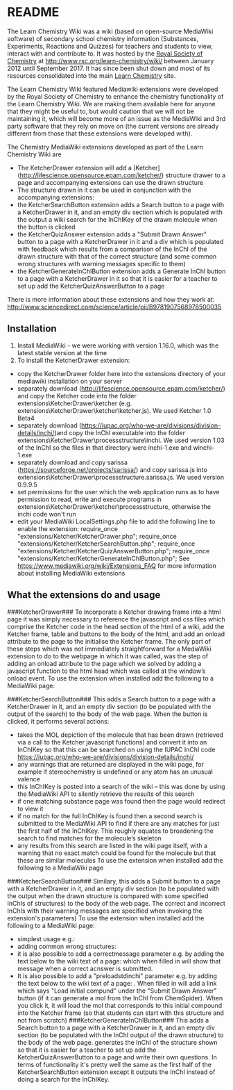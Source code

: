 # README #
The Learn Chemistry Wiki was a wiki (based on open-source MediaWiki software) of secondary school chemistry information (Substances, Experiments, Reactions and Quizzes) for teachers and students to view, interact with and contribute to. It was hosted by the [Royal Society of Chemistry](http://www.rsc.org/) at http://www.rsc.org/learn-chemistry/wiki/ between January 2012 until September 2017. It has since been shut down and most of its resources consolidated into the main [Learn Chemistry](http://www.rsc.org/learn-chemistry) site. 

The Learn Chemistry Wiki featured Mediawiki extensions were developed by the Royal Society of Chemistry to enhance the chemistry functionality of the Learn Chemistry Wiki. We are making them available here for anyone that they might be useful to, but would caution that we will not be maintaining it, which will become more of an issue as the MediaWiki and 3rd party software that they rely on move on (the current versions are already different from those that these extensions were developed with). 

The Chemistry MediaWiki extensions developed as part of the Learn Chemistry Wiki are
 - The KetcherDrawer extension will add a  [Ketcher] (http://lifescience.opensource.epam.com/ketcher/) structure drawer to a page and accompanying extensions can use the drawn structure
 - The structure drawn in it can be used in conjunction with the accompanying extensions:
 - the KetcherSearchButton extension adds a Search button to a page with a KetcherDrawer in it, and an empty div section which is populated with the output a wiki search for the InChIKey of the drawn molecule when the button is clicked
 - the KetcherQuizAnswer extension adds a "Submit Drawn Answer" button to a page with a KetcherDrawer in it and a div which is populated with feedback which results from a comparison of the InChI of the drawn structure with that of the correct structure (and some common wrong structures with warning messages specific to them)
 - the KetcherGenerateInChIButton extension adds a Generate InChI button to a page with a KetcherDrawer in it so that it is easier for a teacher to set up add the KetcherQuizAnswerButton to a page

There is more information about these extensions and how they work at: http://www.sciencedirect.com/science/article/pii/B9781907568978500035 

## Installation ##
1. Install MediaWiki - we were working with version 1.16.0, which was the latest stable version at the time
2. To install the KetcherDrawer extension:
 - copy the KetcherDrawer folder here into the extensions directory of your mediawiki installation on your server
 - separately download (http://lifescience.opensource.epam.com/ketcher/) and copy the Ketcher code into the folder extensions\KetcherDrawer\ketcher (e.g. extensions\KetcherDrawer\ketcher\ketcher.js). We used Ketcher 1.0 Beta4
 - separately download (https://iupac.org/who-we-are/divisions/division-details/inchi/)and copy the InChI executable into the folder extensions\KetcherDrawer\processstructure\inchi. We used version 1.03 of the InChI so the files in that directory were inchi-1.exe and winchi-1.exe
 - separately download and copy sarissa (https://sourceforge.net/projects/sarissa/) and copy sarissa.js into extensions\KetcherDrawer\processstructure.sarissa.js. We used version 0.9.9.5
 - set permissions for the user which the web application runs as to have permission to read, write and execute programs in extensions\KetcherDrawer\ketcher\processstructure, otherwise the inchi code won't run
 - edit your MediaWiki LocalSettings.php file to add the following line to enable the extension: 
require_once "extensions/Ketcher/KetcherDrawer.php";
require_once "extensions/Ketcher/KetcherSearchButton.php";
require_once "extensions/Ketcher/KetcherQuizAnswerButton.php";
require_once "extensions/Ketcher/KetcherGenerateInChIButton.php";
See https://www.mediawiki.org/wiki/Extensions_FAQ for more information about installing MediaWiki extensions
## What the extensions do and usage ##
###KetcherDrawer###
To incorporate a Ketcher drawing frame into a html page it was simply necessary to reference the javascript and css files which comprise the Ketcher code in the head section of the html of a wiki, add the Ketcher frame, table and buttons to the body of the html, and add an onload attribute to the page to the initialise the Ketcher frame. The only part of these steps which was not immediately straightforward for a MediaWiki extension to do to the webpage in which it was called, was the step of adding an onload attribute to the page which we solved by adding a javascript function to the html head which was called at the window’s onload event.
To use the extension when installed add the following to a MediaWiki page:
> <KetcherDrawer/>
###KetcherSearchButton###
This adds a Search button to a page with a KetcherDrawer in it, and an empty div section (to be populated with the output of the search) to the body of the web page. When the button is clicked, it performs several actions:
- takes the MOL depiction of the molecule that has been drawn (retrieved via a call to the Ketcher javascript functions) and convert it into an InChIKey so that this can be searched on using the IUPAC InChI code https://iupac.org/who-we-are/divisions/division-details/inchi/
- any warnings that are returned are displayed in the wiki page, for example if stereochemistry is undefined or any atom has an unusual valence
- this InChIKey is posted into a search of the wiki – this was done by using the MediaWiki API to silently retrieve the results of this search
- if one matching substance page was found then the page would redirect to view it
- if no match for the full InChIKey is found then a second search is submitted to the MediaWiki API to find if there are any matches for just the first half of the InChIKey. This roughly equates to broadening the search to find matches for the molecule’s skeleton
- any results from this search are listed in the wiki page itself, with a warning that no exact match could be found for the molecule but that these are similar molecules
To use the extension when installed add the following to a MediaWiki page 
> <KetcherSearchButton/>
###KetcherSearchButton###
Similary, this adds a Submit button to a page with a KetcherDrawer in it, and an empty div section (to be populated with the output when the drawn structure is compared with some specified InChIs of structures) to the body of the web page. The correct and incorrect InChIs with their warning messages are specified when invoking the extension's parameters) 
To use the extension when installed add the following to a MediaWiki page:
- simplest usage e.g.: <KetcherQuizAnswerButton correctstdinchi="InChI=1S/C6H6/c1-2-4-6-5-3-1/h1-6H"/>
- adding common wrong structures: <KetcherQuizAnswerButton correctstdinchi="InChI=1S/C6H6/c1-2-4-6-5-3-1/h1-6H" wrongstdinchi1="InChI=1S/C6H12/c1-2-4-6-5-3-1/h1-6H2" warningmessage1="You have drawn cyclohexane - try adding some double bonds" wrongstdinchi2="InChI=1S/C5H10/c1-2-4-5-3-1/h1-5H2" warningmessage2="There are not enough carbons in the ring that you have drawn - try again!" wrongstdinchi3="InChI=1S/C3H6/c1-2-3-1/h1-3H2" warningmessage3="You have lost half of your carbons somewhere - try again..."/>
- it is also possible to add a correctmessage parameter e.g. by adding the text below to the wiki text of a page: <KetcherQuizAnswerButton correctstdinchi="InChI=1S/C6H6/c1-2-4-6-5-3-1/h1-6H" correctmessage="Correct – the markovnikov reaction involves addition of an acid HX to an alkene" /> which when filled in will show that message when a correct acnswer is submitted.
- It is also possible to add a "preloadstdinchi" parameter e.g. by adding the text below to the wiki text of a page: <KetcherQuizAnswerButton correctstdinchi="InChI=1S/C5H10/c1-2-4-5-3-1/h1-5H2" preloadstdinchi="InChI=1S/C3H6/c1-2-3-1/h1-3H2"/>. When filled in will add a link which says "Load initial compund" under the "Submit Drawn Answer" button (if it can generate a mol from the InChI from ChemSpider). When you click it, it will load the mol that corresponds to this initial compound into the Ketcher frame (so that students can start with this structure and not from scratch)
###KetcherGenerateInChIButton###
This adds a Search button to a page with a KetcherDrawer in it, and an empty div section (to be populated with the InChI output of the drawn structure) to the body of the web page. generates the InChI of the structure shown so that it is easier for a teacher to set up add the KetcherQuizAnswerButton to a page and write their own questions. In terms of functionality it's pretty well the same as the first half of the KetcherSearchButton extension except it outputs the InChI instead of doing a search for the InChIKey.
